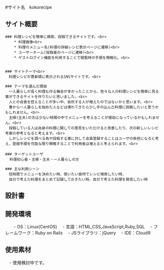 #サイト名　kokorecipe

  ## サイト概要<br>
    ### 料理レシピを簡単に検索、投稿できるサイトです。<br>
        * 料理画像<br>
        * 料理のメニュー名(料理の詳細レシピ表示ページに遷移)<br>
        * ユーザーネーム(投稿者のページに遷移)<br>
        * ゲストログイン機能を利用することで閲覧時の手順を簡略化。<br>
        
        
    ### サイトテーマ<br>
    　料理レシピが更新順に表示されるSNSサイトです。<br>
    
    ### テーマを選んだ理由
    　一人暮らしが長く料理も作る機会が多かったことから、色々な人の料理レシピを簡単に見る事ができるサイトを作りたいと思いました。<br>
    　人との会食を控えることが多い中、自炊する人が増えたのではないかと思います。<br>
    　春から一人暮らしを始めた人などは慣れてきたら少し手の込んだ料理に挑戦したいと思うかもしれません。<br>
    　主婦(主夫)の方は少ない時間の中でメニューを考えることが億劫になっているかもしれません。<br>
    　投稿している人は自身の料理に関しての意見をいただけると改善したり、次の新しいレシピ考案の参考となると考えます。<br>
    　しかしレシピを調べる為や投稿する事に対して会員登録することはユーザの負担になると考え、登録手順を可能な限り簡略することで利用者は増えると考えられます。<br>
    　
    ### ターゲットユーザ
      料理初心者・主婦・主夫・一人暮らしの方
    
    ### 主な利用シーン
    　短時間でメニューを決めたい時、使いたい食材でレシピ検索したい時、
    　自分で考えた料理をまとめて記録しておきたい時、自分で考えた料理を発信したい時
    
  ## 設計書
    
  ## 開発環境
　　- OS：Linux(CentOS)
  　- 言語：HTML,CSS,JavaScript,Ruby,SQL
  　- フレームワーク：Ruby on Rails
  　- JSライブラリ：jQuery
  　- IDE：Cloud9
    
  ## 使用素材
  　- 使用検討中です。